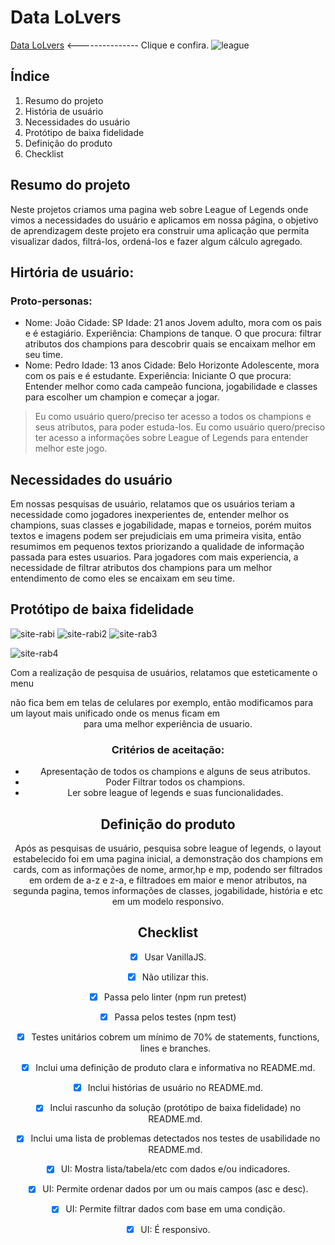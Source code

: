 # Data LoLvers

[Data LoLvers](https://lualuliz.github.io/SAP004-data-lovers/ ) <--------------- Clique e confira.
![league](https://user-images.githubusercontent.com/57915141/92160871-13587480-ee06-11ea-88de-8146db65ab05.png)


## Índice
1. Resumo do projeto
2. História de usuário
3. Necessidades do usuário
4. Protótipo de baixa fidelidade
4. Definição do produto
5. Checklist



## Resumo do projeto

  Neste projetos criamos uma pagina web sobre League of Legends onde vimos a necessidades do usuário e aplicamos em nossa página, o objetivo de aprendizagem deste projeto era construir uma aplicação que permita visualizar dados, filtrá-los, ordená-los e fazer algum cálculo agregado.
  
## Hirtória de usuário:
### Proto-personas:
- Nome: João Cidade: SP Idade: 21 anos Jovem adulto, mora com os pais e é estagiário. Experiência: Champions de tanque. O que procura: filtrar atributos dos champions para descobrir quais se encaixam melhor em seu time.
- Nome: Pedro Idade: 13 anos Cidade: Belo Horizonte Adolescente, mora com os pais e é estudante. Experiência: Iniciante O que procura: Entender melhor como cada campeão funciona, jogabilidade e classes para escolher um champion e começar a jogar.

>Eu como usuário quero/preciso ter acesso a todos os champions e seus atributos, para poder estuda-los.
>Eu como usuário quero/preciso ter acesso a informações sobre League of Legends para entender melhor este jogo.


  
## Necessidades do usuário

Em nossas pesquisas de usuário, relatamos que os usuários teriam a necessidade como jogadores inexperientes de,  entender melhor os champions, suas classes e jogabilidade, mapas e torneios, porém muitos textos e imagens podem ser prejudiciais em uma primeira visita, então resumimos em pequenos textos priorizando a qualidade de informação passada para estes usuarios. Para jogadores com mais experiencia, a necessidade de filtrar atributos dos champions para um melhor entendimento de como eles se encaixam em seu time.

## Protótipo de baixa fidelidade 
  ![site-rabi](https://user-images.githubusercontent.com/57915141/82377485-19af1600-99fa-11ea-8fc9-794ed5e6e00a.jpg)
   ![site-rabi2](https://user-images.githubusercontent.com/57915141/82377337-e5d3f080-99f9-11ea-9d43-636452f1980d.jpg)
   ![site-rab3](https://user-images.githubusercontent.com/57915141/82377820-a2c64d00-99fa-11ea-856e-b9d0a88ee85b.png)
 
![site-rab4](https://user-images.githubusercontent.com/57915141/82377910-bf628500-99fa-11ea-996a-721df768e7a7.png)

Com a realização de pesquisa de usuários, relatamos que esteticamente o menu <aside> não fica bem em telas de celulares por exemplo, então modificamos para um layout mais unificado onde os menus ficam em <header> para uma melhor experiência de usuario.


### Critérios de aceitação:

- Apresentação de todos os champions e alguns de seus atributos.
- Poder Filtrar todos os champions.
- Ler sobre league of legends e suas funcionalidades.




## Definição do produto

Após as pesquisas de usuário, pesquisa sobre league of legends, o layout estabelecido foi em uma pagina inicial, a demonstração dos champions em cards, com as informações de nome, armor,hp e mp, podendo ser filtrados em ordem de a-z e z-a, e filtradoes em maior e menor atributos, na segunda pagina, temos informações de classes, jogabilidade, história e etc em um modelo responsivo.



## Checklist


- [x] Usar VanillaJS.
- [x] Não utilizar this.
- [x] Passa pelo linter (npm run pretest)
- [x] Passa pelos testes (npm test)
- [x] Testes unitários cobrem um mínimo de 70% de statements, functions, lines e branches.
- [x] Inclui uma definição de produto clara e informativa no README.md.
- [x] Inclui histórias de usuário no README.md.
- [x] Inclui rascunho da solução (protótipo de baixa fidelidade) no README.md.
- [x] Inclui uma lista de problemas detectados nos testes de usabilidade no README.md.
- [x] UI: Mostra lista/tabela/etc com dados e/ou indicadores.
- [x] UI: Permite ordenar dados por um ou mais campos (asc e desc).
- [x] UI: Permite filtrar dados com base em uma condição.
- [x] UI: É responsivo.


